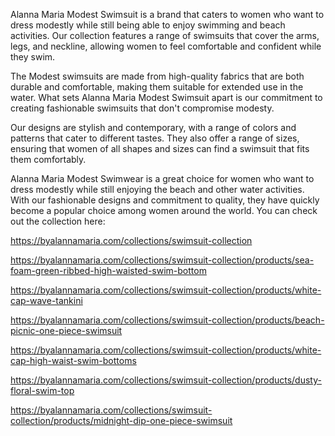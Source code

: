 Alanna Maria Modest Swimsuit is a brand that caters to women who want to dress modestly while still being able to enjoy swimming and beach activities. Our collection features a range of swimsuits that cover the arms, legs, and neckline, allowing women to feel comfortable and confident while they swim.

The Modest swimsuits are made from high-quality fabrics that are both durable and comfortable, making them suitable for extended use in the water. What sets Alanna Maria Modest Swimsuit apart is our commitment to creating fashionable swimsuits that don't compromise modesty. 

Our designs are stylish and contemporary, with a range of colors and patterns that cater to different tastes. They also offer a range of sizes, ensuring that women of all shapes and sizes can find a swimsuit that fits them comfortably.

Alanna Maria Modest Swimwear is a great choice for women who want to dress modestly while still enjoying the beach and other water activities. With our fashionable designs and commitment to quality, they have quickly become a popular choice among women around the world.
You can check out the collection here:

https://byalannamaria.com/collections/swimsuit-collection

https://byalannamaria.com/collections/swimsuit-collection/products/sea-foam-green-ribbed-high-waisted-swim-bottom

https://byalannamaria.com/collections/swimsuit-collection/products/white-cap-wave-tankini

https://byalannamaria.com/collections/swimsuit-collection/products/beach-picnic-one-piece-swimsuit

https://byalannamaria.com/collections/swimsuit-collection/products/white-cap-high-waist-swim-bottoms

https://byalannamaria.com/collections/swimsuit-collection/products/dusty-floral-swim-top

https://byalannamaria.com/collections/swimsuit-collection/products/midnight-dip-one-piece-swimsuit
 
